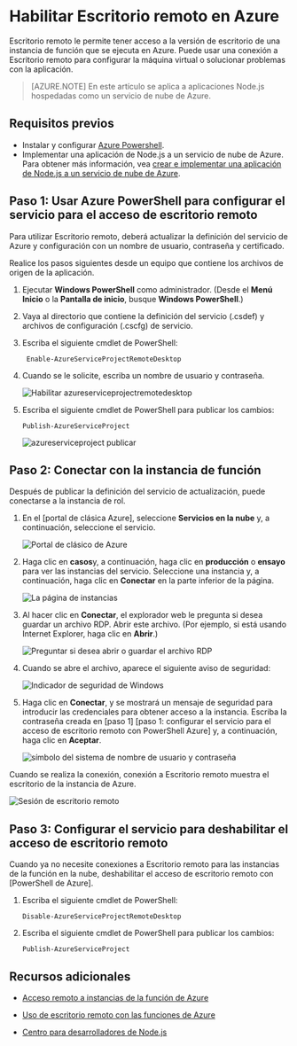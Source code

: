 <properties 
    pageTitle="Habilitar Escritorio remoto para servicios de nube (Node.js)" 
    description="Obtenga información sobre cómo habilitar el acceso de escritorio remoto en los equipos virtuales aloja su aplicación Node.js de Azure." 
    services="cloud-services" 
    documentationCenter="nodejs" 
    authors="rmcmurray" 
    manager="wpickett" 
    editor=""/>

<tags 
    ms.service="cloud-services" 
    ms.workload="tbd" 
    ms.tgt_pltfrm="na" 
    ms.devlang="nodejs" 
    ms.topic="article" 
    ms.date="08/11/2016" 
    ms.author="robmcm"/>

# <a name="enabling-remote-desktop-in-azure"></a>Habilitar Escritorio remoto en Azure

Escritorio remoto le permite tener acceso a la versión de escritorio de una instancia de función que se ejecuta en Azure. Puede usar una conexión a Escritorio remoto para configurar la máquina virtual o solucionar problemas con la aplicación.

> [AZURE.NOTE] En este artículo se aplica a aplicaciones Node.js hospedadas como un servicio de nube de Azure.


## <a name="prerequisites"></a>Requisitos previos

- Instalar y configurar [Azure Powershell](../powershell-install-configure.md).
- Implementar una aplicación de Node.js a un servicio de nube de Azure. Para obtener más información, vea [crear e implementar una aplicación de Node.js a un servicio de nube de Azure](cloud-services-nodejs-develop-deploy-app.md).


## <a name="step-1-use-azure-powershell-to-configure-the-service-for-remote-desktop-access"></a>Paso 1: Usar Azure PowerShell para configurar el servicio para el acceso de escritorio remoto

Para utilizar Escritorio remoto, deberá actualizar la definición del servicio de Azure y configuración con un nombre de usuario, contraseña y certificado. 

Realice los pasos siguientes desde un equipo que contiene los archivos de origen de la aplicación.

1. Ejecutar **Windows PowerShell** como administrador. (Desde el **Menú Inicio** o la **Pantalla de inicio**, busque **Windows PowerShell**.)

2.  Vaya al directorio que contiene la definición del servicio (.csdef) y archivos de configuración (.cscfg) de servicio.

3. Escriba el siguiente cmdlet de PowerShell:

        Enable-AzureServiceProjectRemoteDesktop

4. Cuando se le solicite, escriba un nombre de usuario y contraseña.

    ![Habilitar azureserviceprojectremotedesktop][enable-rdp]

3.  Escriba el siguiente cmdlet de PowerShell para publicar los cambios:

        Publish-AzureServiceProject

    ![azureserviceproject publicar][publish-project]

## <a name="step-2-connect-to-the-role-instance"></a>Paso 2: Conectar con la instancia de función

Después de publicar la definición del servicio de actualización, puede conectarse a la instancia de rol.

1.  En el [portal de clásica Azure], seleccione **Servicios en la nube** y, a continuación, seleccione el servicio.

    ![Portal de clásico de Azure][cloud-services]

2.  Haga clic en **casos**y, a continuación, haga clic en **producción** o **ensayo** para ver las instancias del servicio. Seleccione una instancia y, a continuación, haga clic en **Conectar** en la parte inferior de la página.

    ![La página de instancias][3]

2.  Al hacer clic en **Conectar**, el explorador web le pregunta si desea guardar un archivo RDP. Abrir este archivo. (Por ejemplo, si está usando Internet Explorer, haga clic en **Abrir**.)

    ![Preguntar si desea abrir o guardar el archivo RDP][4]

3.  Cuando se abre el archivo, aparece el siguiente aviso de seguridad:

    ![Indicador de seguridad de Windows][5]

4.  Haga clic en **Conectar**, y se mostrará un mensaje de seguridad para introducir las credenciales para obtener acceso a la instancia. Escriba la contraseña creada en [paso 1] [paso 1: configurar el servicio para el acceso de escritorio remoto con PowerShell Azure] y, a continuación, haga clic en **Aceptar**.

    ![símbolo del sistema de nombre de usuario y contraseña][6]

Cuando se realiza la conexión, conexión a Escritorio remoto muestra el escritorio de la instancia de Azure. 

![Sesión de escritorio remoto][7]

## <a name="step-3-configure-the-service-to-disable-remote-desktop-access"></a>Paso 3: Configurar el servicio para deshabilitar el acceso de escritorio remoto 

Cuando ya no necesite conexiones a Escritorio remoto para las instancias de la función en la nube, deshabilitar el acceso de escritorio remoto con [PowerShell de Azure].

1.  Escriba el siguiente cmdlet de PowerShell:

        Disable-AzureServiceProjectRemoteDesktop

2.  Escriba el siguiente cmdlet de PowerShell para publicar los cambios:

        Publish-AzureServiceProject

## <a name="additional-resources"></a>Recursos adicionales

- [Acceso remoto a instancias de la función de Azure] 
- [Uso de escritorio remoto con las funciones de Azure]
- [Centro para desarrolladores de Node.js](/develop/nodejs/)

  [Azure PowerShell]: http://go.microsoft.com/?linkid=9790229&clcid=0x409

[Portal de clásico de Azure]: http://manage.windowsazure.com
[publish-project]: ./media/cloud-services-nodejs-enable-remote-desktop/publish-rdp.png
[enable-rdp]: ./media/cloud-services-nodejs-enable-remote-desktop/enable-rdp.png
[cloud-services]: ./media/cloud-services-nodejs-enable-remote-desktop/cloud-services-remote.png
[3]: ./media/cloud-services-nodejs-enable-remote-desktop/cloud-service-instance.png
[4]: ./media/cloud-services-nodejs-enable-remote-desktop/rdp-open.png
[5]: ./media/cloud-services-nodejs-enable-remote-desktop/remote-desktop-12.png
[6]: ./media/cloud-services-nodejs-enable-remote-desktop/remote-desktop-13.png
[7]: ./media/cloud-services-nodejs-enable-remote-desktop/remote-desktop-14.png
  
[Acceso remoto a instancias de la función de Azure]: http://msdn.microsoft.com/library/windowsazure/hh124107.aspx
[Uso de escritorio remoto con las funciones de Azure]: http://msdn.microsoft.com/library/windowsazure/gg443832.aspx
 